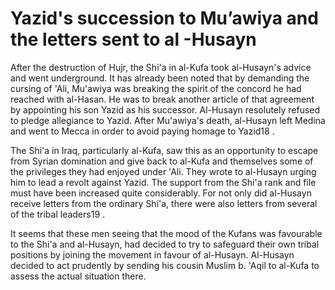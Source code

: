 Yazid's succession to Mu’awiya and the letters sent to al -Husayn
=================================================================

After the destruction of Hujr, the Shi'a in al-Kufa took al-Husayn's
advice and went underground. It has already been noted that by demanding
the cursing of 'Ali, Mu'awiya was breaking the spirit of the concord he
had reached with al-Hasan. He was to break another article of that
agreement by appointing his son Yazid as his successor. Al-Husayn
resolutely refused to pledge allegiance to Yazid. After Mu'awiya's
death, al-Husayn left Medina and went to Mecca in order to avoid paying
homage to Yazid18 .

The Shi'a in Iraq, particularly al-Kufa, saw this as an opportunity to
escape from Syrian domination and give back to al-Kufa and themselves
some of the privileges they had enjoyed under 'Ali. They wrote to
al-Husayn urging him to lead a revolt against Yazid. The support from
the Shi'a rank and file must have been increased quite con­siderably.
For not only did al-Husayn receive letters from the ordinary Shi'a,
there were also letters from several of the tribal leaders19 .

It seems that these men seeing that the mood of the Kufans was
favourable to the Shi'a and al-Husayn, had decided to try to safeguard
their own tribal positions by joining the movement in favour of
al-Husayn. Al-Husayn decided to act prudently by sending his cousin
Muslim b. 'Aqil to al-Kufa to assess the actual situation there.


